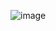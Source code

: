 ![image](https://github.com/Ferrari25/AngularProducts_v2/assets/114886316/2c9a770f-3aff-4d19-bdef-58c37c692ef8)
